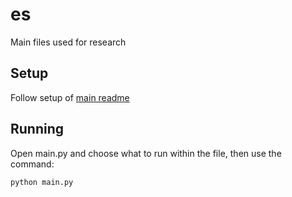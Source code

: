 # es
Main files used for research

## Setup
Follow setup of [main readme](https://github.com/Evolutionary-strategies/Evolutionary-strategies)

## Running
Open main.py and choose what to run within the file, then use the command:
```
python main.py
```

